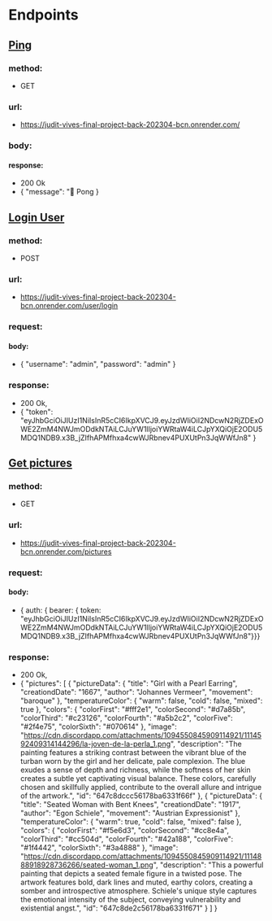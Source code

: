 # Endpoints

## <u>Ping</u>

### method:

- GET

### url:

- https://judit-vives-final-project-back-202304-bcn.onrender.com/

### body:

#### response:

- 200 Ok
- { "message": "🏓 Pong }

## <u>Login User</u>

### method:

- POST

### url:

- https://judit-vives-final-project-back-202304-bcn.onrender.com/user/login

### request:

#### body:

- {
  "username": "admin",
  "password": "admin"
  }

### response:

- 200 Ok,
- {
  "token": "eyJhbGciOiJIUzI1NiIsInR5cCI6IkpXVCJ9.eyJzdWIiOiI2NDcwN2RjZDExOWE2ZmM4NWJmODdkNTAiLCJuYW1lIjoiYWRtaW4iLCJpYXQiOjE2ODU5MDQ1NDB9.x3B_jZIfhAPMfhxa4cwWJRbnev4PUXUtPn3JqWWfJn8"
  }

## <u>Get pictures</u>

### method:

- GET

### url:

- https://judit-vives-final-project-back-202304-bcn.onrender.com/pictures

### request:

#### body:

- { auth: { bearer: { token: "eyJhbGciOiJIUzI1NiIsInR5cCI6IkpXVCJ9.eyJzdWIiOiI2NDcwN2RjZDExOWE2ZmM4NWJmODdkNTAiLCJuYW1lIjoiYWRtaW4iLCJpYXQiOjE2ODU5MDQ1NDB9.x3B_jZIfhAPMfhxa4cwWJRbnev4PUXUtPn3JqWWfJn8"}}}

### response:

- 200 Ok,
- {
  "pictures": [
  {
  "pictureData": {
  "title": "Girl with a Pearl Earring",
  "creationdDate": "1667",
  "author": "Johannes Vermeer",
  "movement": "baroque"
  },
  "temperatureColor": {
  "warm": false,
  "cold": false,
  "mixed": true
  },
  "colors": {
  "colorFirst": "#fff2e1",
  "colorSecond": "#d7a85b",
  "colorThird": "#c23126",
  "colorFourth": "#a5b2c2",
  "colorFive": "#2f4e75",
  "colorSixth": "#070614"
  },
  "image": "https://cdn.discordapp.com/attachments/1094550845909114921/1114592409314144296/la-joven-de-la-perla_1.png",
  "description": "The painting features a striking contrast between the vibrant blue of the turban worn by the girl and her delicate, pale complexion. The blue exudes a sense of depth and richness, while the softness of her skin creates a subtle yet captivating visual balance. These colors, carefully chosen and skillfully applied, contribute to the overall allure and intrigue of the artwork.",
  "id": "647c8dccc56178ba6331f66f"
  },
  {
  "pictureData": {
  "title": "Seated Woman with Bent Knees",
  "creationdDate": "1917",
  "author": "Egon Schiele",
  "movement": "Austrian Expressionist"
  },
  "temperatureColor": {
  "warm": true,
  "cold": false,
  "mixed": false
  },
  "colors": {
  "colorFirst": "#f5e6d3",
  "colorSecond": "#cc8e4a",
  "colorThird": "#cc504d",
  "colorFourth": "#42a188",
  "colorFive": "#1f4442",
  "colorSixth": "#3a4888"
  },
  "image": "https://cdn.discordapp.com/attachments/1094550845909114921/1114888918928736266/seated-woman_1.png",
  "description": "This a powerful painting that depicts a seated female figure in a twisted pose. The artwork features bold, dark lines and muted, earthy colors, creating a somber and introspective atmosphere. Schiele's unique style captures the emotional intensity of the subject, conveying vulnerability and existential angst.",
  "id": "647c8de2c56178ba6331f671"
  }
  ]
  }
